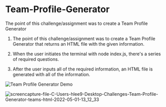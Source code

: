 # Team-Profile-Generator

The point of this challenge/assignment was to create a Team Profile Generator

1. The point of this challenge/assignment was to create a Team Profile Generator that returns an HTML file with the given information. 

2. When the user initiates the terminal with node index.js, there's a series of required questions.

3. After the user inputs all of the required information, an HTML file is generated with all of the information.


![Team Profile Generator Demo](https://user-images.githubusercontent.com/91634095/166157884-58789744-345c-4efe-b542-c80f17d44e60.gif)


![screencapture-file-C-Users-hlee9-Desktop-Challenges-Team-Profile-Generator-teams-html-2022-05-01-13_12_33](https://user-images.githubusercontent.com/91634095/166157696-615fe15c-1806-43f8-9821-2b2a06eb3d27.png)
